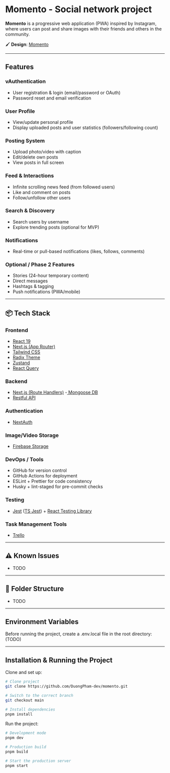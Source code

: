 # Momento - Social network project 

**Momento** is a progressive web application (PWA) inspired by Instagram, where users can post and share images with their friends and others in the community.

🖌️ **Design**: [Momento](https://kzmjka2qnry96nxz79t1.lite.vusercontent.net/)

---

## Features

### vAuthentication
- User registration & login (email/password or OAuth)
- Password reset and email verification

### User Profile
- View/update personal profile
- Display uploaded posts and user statistics (followers/following count)

### Posting System
- Upload photo/video with caption
- Edit/delete own posts
- View posts in full screen

### Feed & Interactions
- Infinite scrolling news feed (from followed users)
- Like and comment on posts
- Follow/unfollow other users

### Search & Discovery
- Search users by username
- Explore trending posts (optional for MVP)

### Notifications
- Real-time or pull-based notifications (likes, follows, comments)

### Optional / Phase 2 Features
- Stories (24-hour temporary content)
- Direct messages
- Hashtags & tagging
- Push notifications (PWA/mobile)

---

## 📦 Tech Stack

### Frontend
- [React 19](https://react.dev/)
- [Next.js (App Router)](http://Next.js)
- [Tailwind CSS](https://tailwindcss.com/)
- [Radix Theme](https://www.radix-ui.com/themes/docs/components/theme)
- [Zustand](https://zustand.docs.pmnd.rs/getting-started/introduction)
- [React Query](https://tanstack.com/query/latest/docs/framework/react/overview)

### Backend
- [Next.js (Route Handlers)](https://nextjs.org/docs/app/building-your-application/routing/route-handlers)
-[ Mongoose DB](https://www.mongodb.com/)
- [Restful API](https://restfulapi.net/)

### Authentication
- [NextAuth](https://next-auth.js.org/)

### Image/Video Storage
- [Firebase Storage](https://firebase.google.com/docs/storage)

### DevOps / Tools
- GitHub for version control
- GitHub Actions for deployment
- ESLint + Prettier for code consistency
- Husky + lint-staged for pre-commit checks

### Testing
- [Jest](https://jestjs.io/) ([TS Jest](https://kulshekhar.github.io/ts-jest/)) + [React Testing Library](https://testing-library.com/docs/react-testing-library/intro/)

### Task Management Tools
- [Trello](https://trello.com/)


---


## ⚠️ Known Issues
- TODO

---

## 📁 Folder Structure
- TODO
---

## Environment Variables

Before running the project, create a .env.local file in the root directory: (TODO)

---

## Installation & Running the Project

Clone and set up:
```bash
# Clone project
git clone https://github.com/DuongPham-dev/momento.git

# Switch to the correct branch
git checkout main

# Install dependencies
pnpm install
```

Run the project:

```bash
# Development mode
pnpm dev

# Production build
pnpm build

# Start the production server
pnpm start
```